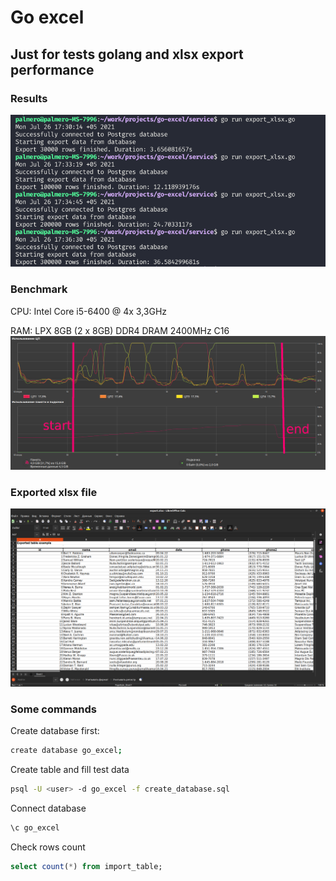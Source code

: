 # Go excel

## Just for tests golang and xlsx export performance

### Results
![Results](images/results.png)

### Benchmark
CPU: Intel Core i5-6400 @ 4x 3,3GHz

RAM: LPX 8GB (2 x 8GB) DDR4 DRAM 2400MHz C16
![Benchmark](images/benchmark.png)

### Exported xlsx file
![xlsx](images/xlsx.png)

### Some commands
Create database first:
```bash
create database go_excel;
```

Create table and fill test data
```bash
psql -U <user> -d go_excel -f create_database.sql
```

Connect database
```bash
\c go_excel
```

Check rows count
```sql
select count(*) from import_table;
```